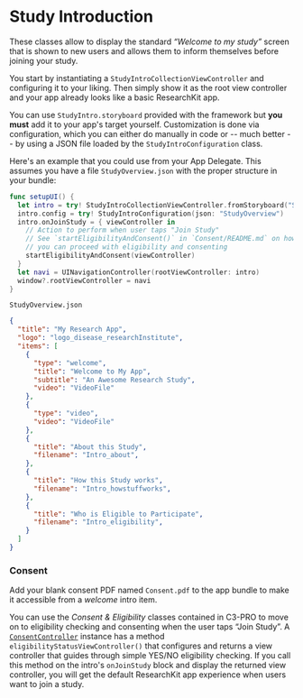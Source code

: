 Study Introduction
==================

These classes allow to display the standard _“Welcome to my study”_ screen that is shown to new users and allows them to inform themselves before joining your study.

You start by instantiating a `StudyIntroCollectionViewController` and configuring it to your liking.
Then simply show it as the root view controller and your app already looks like a basic ResearchKit app.

You can use `StudyIntro.storyboard` provided with the framework but **you must** add it to your app's target yourself.
Customization is done via configuration, which you can either do manually in code or -- much better -- by using a JSON file loaded by the `StudyIntroConfiguration` class.

Here's an example that you could use from your App Delegate.
This assumes you have a file `StudyOverview.json` with the proper structure in your bundle:

```swift
func setupUI() {
  let intro = try! StudyIntroCollectionViewController.fromStoryboard("StudyIntro")
  intro.config = try! StudyIntroConfiguration(json: "StudyOverview")
  intro.onJoinStudy = { viewController in
    // Action to perform when user taps "Join Study"
    // See `startEligibilityAndConsent()` in `Consent/README.md` on how
    // you can proceed with eligibility and consenting
    startEligibilityAndConsent(viewController)
  }
  let navi = UINavigationController(rootViewController: intro)
  window?.rootViewController = navi
}
```

`StudyOverview.json`
```json
{
  "title": "My Research App",
  "logo": "logo_disease_researchInstitute",
  "items": [
    {
      "type": "welcome",
      "title": "Welcome to My App",
      "subtitle": "An Awesome Research Study",
      "video": "VideoFile"
    },
    {
      "type": "video",
      "video": "VideoFile"
    },
    {
      "title": "About this Study",
      "filename": "Intro_about",
    },
    {
      "title": "How this Study works",
      "filename": "Intro_howstuffworks",
    },
    {
      "title": "Who is Eligible to Participate",
      "filename": "Intro_eligibility",
    }
  ]
}
```

### Consent

Add your blank consent PDF named `Consent.pdf` to the app bundle to make it accessible from a _welcome_ intro item.

You can use the _Consent & Eligibility_ classes contained in C3-PRO to move on to eligibility checking and consenting when the user taps “Join Study”.
A [`ConsentController`](../ConsentController) instance has a method `eligibilityStatusViewController()` that configures and returns a view controller that guides through simple YES/NO eligibility checking.
If you call this method on the intro's `onJoinStudy` block and display the returned view controller, you will get the default ResearchKit app experience when users want to join a study.
